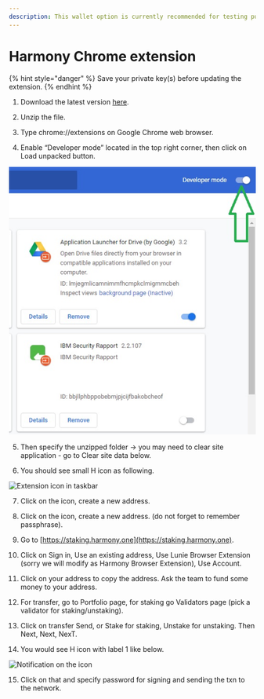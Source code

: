 ```yaml
---
description: This wallet option is currently recommended for testing purposes
---
```


# Harmony Chrome extension

{% hint style="danger" %}
Save your private key\(s\) before updating the extension.
{% endhint %}

1. Download the latest version [here](https://github.com/harmony-one/staking-dashboard/raw/master/extension_versions/0.0.10.zip).

2. Unzip the file.

3. Type chrome://extensions on Google Chrome web browser.

4. Enable “Developer mode” located in the top right corner, then click on Load unpacked button.

![Activating the Developer mode](../../.gitbook/assets/developer_mode.jpg)

5. Then specify the unzipped folder → you may need to clear site application - go to Clear site data below.

6. You should see small H icon as following.

![Extension icon in taskbar](https://lh5.googleusercontent.com/QmPyhz1K8kErXosXuv1RIV8ur6zGPSoMDkqONVzPgM0UvGnNtyAUNehQeclKNz4fLq3VB-d47s27kilEQjRNfLN4VK2opts1Sozd1_W9YhceuIzoDiCtqfkigtxPYzfJzQEQ13lx)

7. Click on the icon, create a new address.

8. Click on the icon, create a new address. \(do not forget to remember passphrase\).

9. Go to [https://staking.harmony.one](https://staking.harmony.one).

10. Click on Sign in, Use an existing address, Use Lunie Browser Extension \(sorry we will modify as Harmony Browser Extension\), Use Account.

11. Click on your address to copy the address. Ask the team to fund some money to your address.

12. For transfer, go to Portfolio page, for staking go Validators page \(pick a validator for staking/unstaking\).

13. Click on transfer Send, or Stake for staking, Unstake for unstaking. Then Next, Next, NexT.

14. You would see H icon with label 1 like below.

![Notification on the icon](https://lh5.googleusercontent.com/MyGOtSPQFFRzcl2f8VXfhuDlOoVN4SI-nLkPZH2fPxykzKUpGegNoz6ZICegqWlIDSWLpYPNSBve0vpvDhvfIQszptyMjE9r5Z3mC5gCBb4iDvJrHp3S_d8rB1hFcvxlalXUAHkI)

15. Click on that and specify password for signing and sending the txn to the network.

